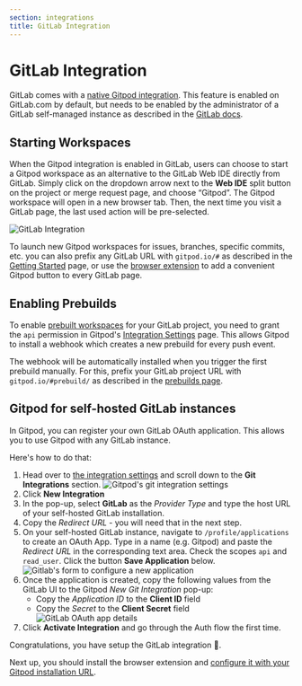 ```yaml
---
section: integrations
title: GitLab Integration
---
```


<script context="module">
  export const prerender = true;
</script>

# GitLab Integration

GitLab comes with a [native Gitpod integration](https://docs.gitlab.com/ce/integration/gitpod.html). This feature is enabled on GitLab.com by default, but needs to be enabled by the administrator of a GitLab self-managed instance as described in the [GitLab docs](https://docs.gitlab.com/ce/integration/gitpod.html).

## Starting Workspaces

When the Gitpod integration is enabled in GitLab, users can choose to start a Gitpod workspace as an alternative to the GitLab Web IDE directly from GitLab. Simply click on the dropdown arrow next to the **Web IDE** split button on the project or merge request page, and choose “Gitpod”. The Gitpod workspace will open in a new browser tab. Then, the next time you visit a GitLab page, the last used action will be pre-selected.

![GitLab Integration](../../../static/images/docs/gitlab-integration/gitpod_button_project_page.png)

To launch new Gitpod workspaces for issues, branches, specific commits, etc. you can also prefix any GitLab URL with `gitpod.io/#` as described in the [Getting Started](/docs/beta/getting-started) page, or use the [browser extension](/docs/beta/integrations/browser-extension) to add a convenient Gitpod button to every GitLab page.

## Enabling Prebuilds

To enable [prebuilt workspaces](/docs/beta/concepts/prebuilds) for your GitLab project, you need to grant the `api` permission in Gitpod's [Integration Settings](https://gitpod.io/integrations) page. This allows Gitpod to install a webhook which creates a new prebuild for every push event.

The webhook will be automatically installed when you trigger the first prebuild manually. For this, prefix your GitLab project URL with `gitpod.io/#prebuild/` as described in the [prebuilds page](/docs/beta/concepts/prebuilds#on-gitlab-and-bitbucket).

## Gitpod for self-hosted GitLab instances

In Gitpod, you can register your own GitLab OAuth application. This allows you to use Gitpod with any GitLab instance.

Here's how to do that:

1. Head over to [the integration settings](https://gitpod.io/integrations) and scroll down to the **Git Integrations** section.
   ![Gitpod's git integration settings](../../../../static/images/docs/gitpod-settings-integrations-git-integrations.png)
1. Click **New Integration**
1. In the pop-up, select **GitLab** as the _Provider Type_ and type the host URL of your self-hosted GitLab installation.
1. Copy the _Redirect URL_ - you will need that in the next step.
1. On your self-hosted GitLab instance, navigate to `/profile/applications` to create an OAuth App. Type in a name (e.g. Gitpod) and paste the _Redirect URL_ in the corresponding text area. Check the scopes `api` and `read_user`. Click the button **Save Application** below.
   ![Gitlab's form to configure a new application](https://user-images.githubusercontent.com/372735/91146315-04abe800-e6b7-11ea-87ff-e61f5a87861f.png)
1. Once the application is created, copy the following values from the GitLab UI to the Gitpod _New Git Integration_ pop-up:
   - Copy the _Application ID_ to the **Client ID** field
   - Copy the _Secret_ to the **Client Secret** field
     ![GitLab OAuth app details](https://user-images.githubusercontent.com/372735/91142160-9f54f880-e6b0-11ea-8436-6a9c8bc67d9f.png)
1. Click **Activate Integration** and go through the Auth flow the first time.

Congratulations, you have setup the GitLab integration 🎉.

Next up, you should install the browser extension and [configure it with your Gitpod installation URL](/docs/browser-extension#use-with-gitpod-self-hosted).
